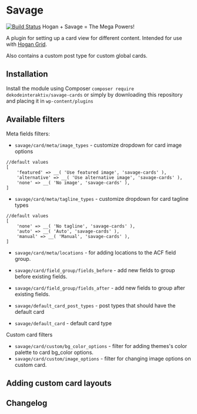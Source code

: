 # Savage
[![Build Status](https://travis-ci.org/DekodeInteraktiv/savage-cards.svg?branch=master)](https://travis-ci.org/DekodeInteraktiv/savage-cards)
Hogan + Savage = The Mega Powers!

A plugin for setting up a card view for different content. Intended for use with [Hogan Grid](https://github.com/DekodeInteraktiv/hogan-grid).

Also contains a custom post type for custom global cards.

## Installation
Install the module using Composer `composer require dekodeinteraktiv/savage-cards` or simply by downloading this repository and placing it in `wp-content/plugins`

## Available filters
Meta fields filters:
- `savage/card/meta/image_types` - customize dropdown for card image options
```
//default values
[
	'featured' => __( 'Use featured image', 'savage-cards' ),
	'alternative' => __( 'Use alternative image', 'savage-cards' ),
	'none' => __( 'No image', 'savage-cards' ),
]
```
- `savage/card/meta/tagline_types` - customize dropdown for card tagline types
```
//default values
[
	'none' => __( 'No tagline', 'savage-cards' ),
	'auto' => __( 'Auto', 'savage-cards' ),
	'manual' => __( 'Manual', 'savage-cards' ),
]
```
- `savage/card/meta/locations` - for adding locations to the ACF field group.
- `savage/card/field_group/fields_before` - add new fields to group before existing fields.
- `savage/card/field_group/fields_after` - add new fields to group after existing fields.

- `savage/default_card_post_types` - post types that should have the default card
- `savage/default_card` - default card type

Custom card filters
- `savage/card/custom/bg_color_options` - filter for adding themes's color palette to card bg_color options.
- `savage/card/custom/image_options` - filter for changing image options on custom card.

## Adding custom card layouts


## Changelog
